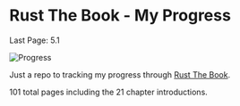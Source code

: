 # Rust The Book - My Progress

Last Page: 5.1

![Progress](https://progress-bar.dev/17/?title=progress)

Just a repo to tracking my progress through [Rust The Book](https://doc.rust-lang.org/book/).

101 total pages including the 21 chapter introductions.
